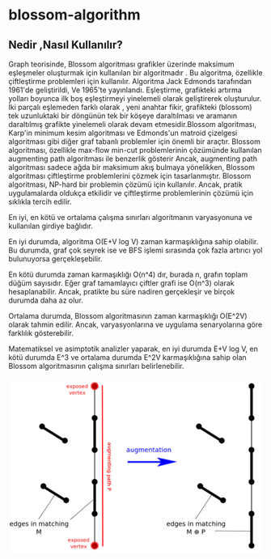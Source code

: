 # blossom-algorithm
## Nedir ,Nasıl Kullanılır?
Graph teorisinde, Blossom algoritması  grafikler üzerinde maksimum eşleşmeler oluşturmak için kullanılan bir algoritmadır .  Bu algoritma, özellikle çiftleştirme problemleri için kullanılır. Algoritma Jack Edmonds tarafından 1961'de geliştirildi, Ve 1965'te yayınlandı. Eşleştirme, grafikteki artırma yolları boyunca ilk boş eşleştirmeyi yinelemeli olarak geliştirerek oluşturulur. İki parçalı eşlemeden farklı olarak , yeni anahtar fikir, grafikteki (blossom) tek uzunluktaki bir döngünün tek bir köşeye daraltılması ve aramanın daraltılmış grafikte yinelemeli olarak devam etmesidir.Blossom algoritması, Karp'in minimum kesim algoritması ve Edmonds'un matroid çizelgesi algoritması gibi diğer graf tabanlı problemler için önemli bir araçtır. Blossom algoritması, özellikle max-flow min-cut problemlerinin çözümünde kullanılan augmenting path algoritması ile benzerlik gösterir Ancak, augmenting path algoritması sadece ağda bir maksimum akış bulmaya yönelikken, Blossom algoritması çiftleştirme problemlerini çözmek için tasarlanmıştır. Blossom algoritması, NP-hard bir problemin çözümü için kullanılır. Ancak, pratik uygulamalarda oldukça etkilidir ve çiftleştirme problemlerinin çözümü için sıklıkla tercih edilir.

En iyi, en kötü ve ortalama çalışma sınırları algoritmanın varyasyonuna ve kullanılan girdiye bağlıdır.

En iyi durumda, algoritma O(E+V log V) zaman karmaşıklığına sahip olabilir. Bu durumda, graf çok seyrek ise ve BFS işlemi sırasında çok fazla artırıcı yol bulunuyorsa gerçekleşebilir.

En kötü durumda zaman karmaşıklığı O(n^4) dır, burada n, grafın toplam düğüm sayısıdır. Eğer graf tamamlayıcı çiftler grafi ise O(n^3) olarak hesaplanabilir. Ancak, pratikte bu süre nadiren gerçekleşir ve birçok durumda daha az olur.

Ortalama durumda, Blossom algoritmasının zaman karmaşıklığı O(E^2V) olarak tahmin edilir. Ancak, varyasyonlarına ve uygulama senaryolarına göre farklılık gösterebilir.

Matematiksel ve asimptotik analizler yaparak, en iyi durumda E+V log V, en kötü durumda E^3 ve ortalama durumda E^2V karmaşıklığına sahip olan Blossom algoritmasının çalışma sınırları belirlenebilir.

<img src="https://github.com/1210505028/blossom-algorithm/blob/main/blossom1.png" width="auto">
